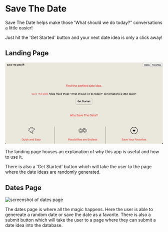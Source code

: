 <h1>Save The Date</h1>
<p> Save The Date helps make those 'What should we do today?" conversations a little easier!<p>
<p> Just hit the 'Get Started' button and your next date idea is only a click away! </p>

<h2>Landing Page </h2>
<img src='src/images/LandingPage.png' alt='screenshot of landing page' />
<p> The landing page houses an explanation of why this app is useful and how to use it.</p>
<p> There is also a 'Get Started' button which will take the user to the page where the date ideas are randomly generated.</p>

<h2>Dates Page</h2>
<img src='src/image/DatesPage.png' alt='screenshot of dates page'>
<p> The dates page is where all the magic happens. Here the user is able to genereate a random date or save the date as a favorite. There is also a submit button which will take 
the user to a page where they can submit a date idea into the database.</p>